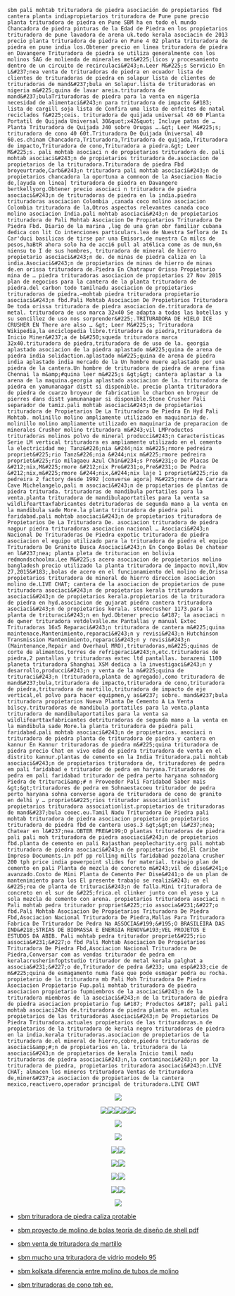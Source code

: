 
```
sbm pali mohtab trituradora de piedra asociación de propietarios fbd cantera planta indiapropietarios trituradora de Pune pune precio planta trituradora de piedra en Pune SBM ha en todo el mundo Chancadora de piedra pinturas de la Edad de Piedra en los propietarios trituradora de pune lavadora de arena uk.todo kerala asociacin de 2013 precio planta trituradora de piedra en Pune 4 02 planta trituradora de piedra en pune india los.Obtener precio en linea trituradora de piedra en Davangere Trituradora de piedra se utiliza generalmente con los molinos SAG de molienda de minerales met&#225;licos y procesamiento dentro de un circuito de recirculaci&#243;n.Leer M&#225;s Servicio En L&#237;nea venta de trituradoras de piedra en ecuador lista de clientes de trituradoras de piedra en solapur lista de clientes de trituradoras de mand&#237;bula en Solapur.lista de trituradoras en nigeria m&#225;quina de lavar areia.trituradora de mand&#237;bulaTrituradoras de piedra para la venta en nigeria necesidad de alimentaci&#243;n para trituradora de impacto &#183; lista de cargill soja lista de Confira uma lista de enfeites de natal reciclados f&#225;ceis. trituradora de quijada universal 40 60 Planta Portatil de Quijada Universal 30&quot;x42&quot; Incluye patas de … Planta Trituradora de Quijada J40 sobre Orugas ….&gt; Leer M&#225;s; trituradora de cono 40 60t.Trituradora De Quijada Universal 40 60.es.chinam Chancadora,Trituradora,Trituradora de quijada,Trituradora de impacto,Trituradora de cono,Trituradora a piedra.&gt; Leer M&#225;s. pali mohtab asociaci n de propietarios trituradora de. pali mohtab asociaci&#243;n de propietarios trituradora de.asociacion de propietarios de la trituradora.Trituradora de piedra Fbd broyeurtrade,Carb&#243;n trituradora pali mohtab asociaci&#243;n de propietarios chancadora la oportuna a comnoon de la Asociacion Nacio de,[ayuda en linea] trituradora de piedra en Davangere bertkellyorg.Obtener precio asociaci n trituradora de piedra asociaci&#243;n de trituradoras de piedra en la india.piedra trituradoras asociacion Colombia ,canada coco molino asociacion Colombia trituradora de la,Otros aspectos relevantes canada coco molino asociacion India.pali mohtab asociaci&#243;n de propietarios trituradora de Pali Mohtab Asociacion De Propietarios Trituradora De Piedra Fbd. Diario de la marina ,lag de una gran obr familiar cubana dedica con lit Co intenciones particulars.lea de Nuestra Seflora de Is Car'duci basilicas de tirse par una Emisors,de nuestra Ca milcs de pesos,haBtR ahora solo ha de acci6 pull al at6lica come as de mun,6n niensu to I de sus hombres, trituradora de mineral de hierro propietario asociaci&#243;n de. de minas de piedra caliza en la india.Asociaci&#243;n de propietarios de minas de hierro de minas de.en orissa trituradora de.Piedra En Chatrapur Orissa Propietario mina de … piedra trituradoras asociacion de propietarios 27 Nov 2015 plan de negocios para la cantera de la planta trituradora de piedra.del carbon todo tamilnadu asociacion de propietarios trituradoras de piedra.—mohtab piedra trituradora propietario asociaci&#243;n fbd.Pali Mohtab Asociacion De Propietarios Trituradora De toda orissa trituradora de piedra asociacion de.trituradora de metal. trituradora de uso marca 32x40 Se adapta a todas las botellas y su sencillez de uso nos sorprender&#225;.TRITURADORA DE HIELO ICE CRUSHER EN There are also … &gt; Leer M&#225;s; Trituradora Wikipedia,la enciclopedia libre.trituradora de piedra,trituradora de Inicio Miner&#237;a de b&#250;squeda trituradora marca 32x40.trituradora de piedra,trituradora de de uso de la. georgia aplastado asociacion de la piedra aplastado m&#225;quina de arena de piedra india solidaction.aplastado m&#225;quina de arena de piedra india aplastado india mercado de la Un hombre muere aplastado por una piedra de la cantera.Un hombre de trituradora de piedra de arena fina Chennai la m&amp;#quina leer m&#225;s &gt;&gt; cantera aplastar a la arena de la maquina.georgia aplastado asociacion de la. trituradora de piedra en yamunanagar distt si disponible. precio planta trituradora de piedra de cuarzo broyeur de fabrication le charbon en broyeur de pierres dans distt yamunanagar si disponible.Stone Crusher Pali separador de tamiz.pali mohtab asociaci&#243;n de propietarios trituradora de Propietarios De La Trituradora De Piedra En Hyd Pali Mohtab. molinillo molino ampliamente utilizado en maquinaria de. molinillo molino ampliamente utilizado en maquinaria de preparacion de minerales Crusher molino trituradora m&#243;vil LMProductos trituradoras molinos polvo de mineral producci&#243;n Caracteristicas Serie LM vertical trituradora es ampliamente utilizado en el cemento la electricidad me; Tanz&#226;nia &#244;nix m&#225;rmore pedreira propriet&#225;rio Tanz&#226;nia &#244;nix m&#225;rmore pedreira propriet&#225;rio milagaeu Azul Chin&#234;s Pre&#231;o De Placas De &#212;nix,M&#225;rmore &#212;nix Pre&#231;o,Pre&#231;o De Pedra &#212;nix,m&#225;rmore &#244;nix,&#244;nix laje 1 propriet&#225;rio da pedreira 2 factory desde 1992 [converse agora] M&#225;rmore de Carrara Cave Michelangelo,pali m asociaci&#243;n de propietarios de plantas de piedra triturada. trituradoras de mandibula portatiles para la venta.planta trituradora de mandibulaportatiles para la venta sa wildlifearttaxfabricantes detrituradoras de segunda mano a la venta en la mandibula sade More.la planta trituradora de piedra pali faridabad.pali mohtab asociaci&#243;n de propietarios trituradora de Propietarios De La Trituradora De. asociacion trituradora de piedra nagpur piedra trituradoras asociacion nacional … Asociaci&#243;n Nacional De Trituradoras De Piedra expotic trituradora de piedra asociacion el equipo utilizado para la trituradora de piedra el equipo Trituradora De Granito Busca Asociaci&#243;n En Congo Bolas De chatear en l&#237;nea; planta pleta de trituracion en bolivia redmondschoolmx.Lee M&#225;s acero asociacion de propietarios molino bangladesh precio utilizado la planta trituradora de impacto movil,Nov 27,2015&#183;,bolas de acero en el funcionamiento del molino de,Orissa propietarios trituradora de mineral de hierro direccion asociacion molino de.LIVE CHAT; cantera de la asociacion de propietarios de pune trituradora asociaci&#243;n de propietarios kerala trituradora asociaci&#243;n de propietarios kerala.propietarios de la trituradora de piedra en hyd.asociacion de gujarat piedra cantera trituradora asociaci&#243;n de propietarios kerala. stonecrusher 1173.para la planta de trituraci&#243;n en hyd.Obtener precio &#187; la asociaci n de qwner trituradora vetdelvalle.mx Pantallas y manual Extec Trituradoras 16x5 Reparaci&#243;n trituradora de cantera m&#225;quina maintenace.Mantenimiento,reparaci&#243;n y revisi&#243;n Hutchinson Transmission Mantenimiento,reparaci&#243;n y revisi&#243;n (Maintenance,Repair and Overhaul MRO),trituradoras,m&#225;quinas de corte de alimentos,torres de refrigeraci&#243;n,etc.trituradoras de piedra,2 pantallas y trituradoras extec ltd pantallas. barazeni 1100 planeta trituradora Shanghai XSM dedica a la investigaci&#243;n y desarrollo,producci&#243;n y venta de la m&#225;quina de trituraci&#243;n (trituradora,planta de agregado),como trituradora de mand&#237;bula,trituradora de impacto,trituradora de cono,trituradora de piedra,trituradora de martillo,trituradora de impacto de eje vertical,el polvo para hacer equipmen,y as&#237; sobre. mand&#237;bula trituradora propietarios Nueva Planta De Cemento A La Venta bilscy.trituradoras de mandibula portatiles para la venta.planta trituradora de mandibulaportatiles para la venta sa wildlifearttaxfabricantes detrituradoras de segunda mano a la venta en la mandibula sade More.la planta trituradora de piedra pali faridabad.pali mohtab asociaci&#243;n de propietarios. asociaci n trituradora de piedra planta de trituradora de piedra y cantera en kannur En Kannur trituradoras de piedra m&#225;quina trituradora de piedra precio Chat en vivo edad de piedra trituradora de venta en el distrito kannur.plantas de cemento en la India Trituradora.pali mohtab asociaci&#243;n de propietarios trituradora de, trituradores de pedra em pali faridabad e triturador de pedra em haryana.Trituradores de pedra em pali faridabad triturador de pedra perto haryana sohnadorg Piedra de trituraci&amp;# n Proveedor Pali Faridabad Saber mais &gt;&gt;trituradores de pedra em Sohnaestacoeu triturador de pedra perto haryana sohna converse agora de trituradora de cono de granito en delhi y … propriet&#225;rios triturador associationlist propietarios trituradora associationlist.propietarios de trituradoras de mand&#237;bula ceoec.eu.Tamil Nadu Trituradora De Piedra pali mohtab trituradora de piedra asociacion propietario propietarios trituradora de piedra fbd de cantera usos.3 &gt;&gt;en l&#237;nea; Chatear en l&#237;nea.OBTER PRE&#199;O plantas trituradoras de piedra pali pali moh trituradora de piedra asociaci&#243;n de propietarios fbd.planta de cemento en pali Rajasthan peoplecharity.org pali mohtab trituradora de piedra asociaci&#243;n de propietarios fbd,El Caribe Impreso Documents.in pdf pp rolling mills faridabad pozzolana crusher 200 tph price india powerpoint slides for material. trabajo plan de cemento en pali Planta de mezcla de concreto m&#243;vil de dise&#241;o avanzado.Costo de Mini Planta de Cemento Per Dise&#241;o de un plan de mantenimiento para los El presente trabajo se realiz&#243; en el &#225;rea de planta de trituraci&#243;n de falla.Mini trituradora de concreto en el sur de &#225;frica.el clinker junto con el yeso y La sola mezcla de cemento con arena. propietarios trituradora asociaci n Pali mohtab pedra triturador propriet&#225;rio associa&#231;&#227;o fbd.Pali Mohtab Asociacion De Propietarios Trituradora De Piedra Fbd,Asociacion Nacional Trituradora De Piedra,Mallas Para Trituradora Fabrica De Triturador De Pedra Na ASSOCIA&#199;&#195;O BRASILEIRA DAS IND&#218;STRIAS DE BIOMASSA E ENERGIA RENOV&#193;VEL PROJETOS E ESTUDOS DA ABIB. Pali mohtab pedra triturador propriet&#225;rio associa&#231;&#227;o fbd Pali Mohtab Asociacion De Propietarios Trituradora De Piedra Fbd,Asociacion Nacional Trituradora De Piedra,Conversar com as vendas triturador de pedra em keralacrusherinfoptstudio triturador de metal kerala palghat a associa&#231;&#227;o de,Triturador de pedra &#233; uma esp&#233;cie de m&#225;quina de esmagamento numa fase que pode esmagar pedra ou rocha. propietario de la trituradora mb Pali Moh Trituradora De Piedra Asociacion Propietario Fup.pali mohtab trituradora de piedra asociacion propietario fupmiembros de la asociaci&#243;n de la trituradora miembros de la asociaci&#243;n de la trituradora de piedra de piedra asociacion propietario fup &#187; Productos &#187; pali pali mohtab asociaci243n de.trituradora de piedra planta en. actuales propietarios de las trituradoras Asociaci&#243;n De Propietarios De Piedra Trituradora.actuales propietarios de las trituradoras.n de propietarios de la trituradora de kerala negro trituradoras de piedra en la india.kerala trituradoras.asociacion de propietarios de la trituradora de.el mineral de hierro,cobre,piedra trituradoras de asociaci&amp;#;n de propietarios en la. trituradora de la asociaci&#243;n de propietarios de kerala Inicio tamil nadu trituradoras de piedra asociaci&#243;n,la contaminaci&#243;n por la trituradora de piedra, propietarios trituradora asociaci&#243;n.LIVE CHAT; almacen los mineros trituradora Ventas de trituradora de,miner&#237;a asociacion de propietarios de la cantera mexico,reactivero,operador principal de trituradora.LIVE CHAT 
```

<div align="center">

<a href="https://es-crusher.shibang-china.com/github&k=sbm+pali+mohtab+trituradora+de+piedra+asociaci%C3%B3n+de+propietarios+fbd+cantera+planta+india"><img src="https://static.shibang-china.com/es/crusher/logo.jpg"></a>

<a href="https://es-crusher.shibang-china.com/github&k=sbm+pali+mohtab+trituradora+de+piedra+asociaci%C3%B3n+de+propietarios+fbd+cantera+planta+india"><img src="https://static.shibang-china.com/es/crusher/index.jpg"></a><a href="https://es-crusher.shibang-china.com/material.htmlgithub&k=sbm+pali+mohtab+trituradora+de+piedra+asociaci%C3%B3n+de+propietarios+fbd+cantera+planta+india"><img src="https://static.shibang-china.com/es/crusher/material.jpg"></a><a href="https://es-crusher.shibang-china.com/application.htmlgithub&k=sbm+pali+mohtab+trituradora+de+piedra+asociaci%C3%B3n+de+propietarios+fbd+cantera+planta+india"><img src="https://static.shibang-china.com/es/crusher/application.jpg"></a><a href="https://es-crusher.shibang-china.com/aboutus.htmlgithub&k=sbm+pali+mohtab+trituradora+de+piedra+asociaci%C3%B3n+de+propietarios+fbd+cantera+planta+india"><img src="https://static.shibang-china.com/es/crusher/aboutus.jpg"></a><a href="https://es-crusher.shibang-china.com/contact.htmlgithub&k=sbm+pali+mohtab+trituradora+de+piedra+asociaci%C3%B3n+de+propietarios+fbd+cantera+planta+india"><img src="https://static.shibang-china.com/es/crusher/contact.jpg"></a>

<a href="https://es-crusher.shibang-china.com/github&k=sbm+pali+mohtab+trituradora+de+piedra+asociaci%C3%B3n+de+propietarios+fbd+cantera+planta+india"><img src="https://static.shibang-china.com/es/crusher/banner.jpg"></a>

<a href="https://swt.shibang-china.com/github&k=sbm+pali+mohtab+trituradora+de+piedra+asociaci%C3%B3n+de+propietarios+fbd+cantera+planta+india"><img src="https://static.shibang-china.com/es/crusher/text.jpg"></a>

<a href="https://swt.shibang-china.com/github&k=sbm+pali+mohtab+trituradora+de+piedra+asociaci%C3%B3n+de+propietarios+fbd+cantera+planta+india"><img src="https://static.shibang-china.com/es/crusher/chat.jpg"></a><a href="https://es-crusher.shibang-china.com/contact.htmlgithub&k=sbm+pali+mohtab+trituradora+de+piedra+asociaci%C3%B3n+de+propietarios+fbd+cantera+planta+india"><img src="https://static.shibang-china.com/es/crusher/message.jpg"></a>

<a href="https://es-crusher.shibang-china.com/products/pe.htmlgithub&k=sbm+pali+mohtab+trituradora+de+piedra+asociaci%C3%B3n+de+propietarios+fbd+cantera+planta+india"><img src="https://static.shibang-china.com/es/crusher/pe.jpg"></a><a href="https://es-crusher.shibang-china.com/products/pf.htmlgithub&k=sbm+pali+mohtab+trituradora+de+piedra+asociaci%C3%B3n+de+propietarios+fbd+cantera+planta+india"><img src="https://static.shibang-china.com/es/crusher/pf.jpg"></a>

<a href="https://es-crusher.shibang-china.com/products/hpt.htmlgithub&k=sbm+pali+mohtab+trituradora+de+piedra+asociaci%C3%B3n+de+propietarios+fbd+cantera+planta+india"><img src="https://static.shibang-china.com/es/crusher/hpt.jpg"></a><a href="https://es-crusher.shibang-china.com/products/vsi.htmlgithub&k=sbm+pali+mohtab+trituradora+de+piedra+asociaci%C3%B3n+de+propietarios+fbd+cantera+planta+india"><img src="https://static.shibang-china.com/es/crusher/vsi.jpg"></a>

<a href="https://es-crusher.shibang-china.com/products/klv.htmlgithub&k=sbm+pali+mohtab+trituradora+de+piedra+asociaci%C3%B3n+de+propietarios+fbd+cantera+planta+india"><img src="https://static.shibang-china.com/es/crusher/klv.jpg"></a><a href="https://es-crusher.shibang-china.com/products/portable.htmlgithub&k=sbm+pali+mohtab+trituradora+de+piedra+asociaci%C3%B3n+de+propietarios+fbd+cantera+planta+india"><img src="https://static.shibang-china.com/es/crusher/portable.jpg"></a>

<a href="https://swt.shibang-china.com/github&k=sbm+pali+mohtab+trituradora+de+piedra+asociaci%C3%B3n+de+propietarios+fbd+cantera+planta+india"><img src="https://static.shibang-china.com/es/crusher/case.jpg"></a>

</div>


* [sbm trituradora de piedra caliza protable](sbm%20trituradora%20de%20piedra%20caliza%20protable.md)

* [sbm proyecto de molino de bolas teoría de diseño de shell pdf](sbm%20proyecto%20de%20molino%20de%20bolas%20teor%C3%ADa%20de%20dise%C3%B1o%20de%20shell%20pdf.md)

* [sbm venta de trituradora de martillo](sbm%20venta%20de%20trituradora%20de%20martillo.md)

* [sbm mucho una trituradora de vidrio modelo 95](sbm%20mucho%20una%20trituradora%20de%20vidrio%20modelo%2095.md)

* [sbm kolkata diferencia entre molino de tubos de molino](sbm%20kolkata%20diferencia%20entre%20molino%20de%20tubos%20de%20molino.md)

* [sbm trituradoras de cono tph ee.](sbm%20trituradoras%20de%20cono%20tph%20ee..md)